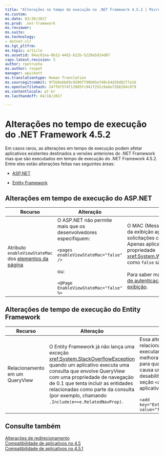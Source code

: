 ```yaml
---
title: "Alterações no tempo de execução no .NET Framework 4.5.2 | Microsoft Docs"
ms.custom: 
ms.date: 03/30/2017
ms.prod: .net-framework
ms.reviewer: 
ms.suite: 
ms.technology:
- dotnet-clr
ms.tgt_pltfrm: 
ms.topic: article
ms.assetid: 94ac01ea-8b12-44d2-b12b-5220a5d14d87
caps.latest.revision: 5
author: rpetrusha
ms.author: ronpet
manager: wpickett
ms.translationtype: Human Translation
ms.sourcegitcommit: 9f5b8ebb69c9206ff90b05e748c64d29d82f7a16
ms.openlocfilehash: 247fbf574f13985fc941f252c0a6e7268194c079
ms.contentlocale: pt-br
ms.lasthandoff: 04/18/2017

---
```

# <a name="runtime-changes-in-the-net-framework-452"></a>Alterações no tempo de execução do .NET Framework 4.5.2
Em casos raros, as alterações em tempo de execução podem afetar aplicativos existentes destinados a versões anteriores do .NET Framework mas que são executados em tempo de execução do .NET Framework 4.5.2. Entre eles estão alterações feitas nas seguintes áreas:  
  
-   [ASP.NET](#ASP_NET)  
  
-   [Entity Framework](#EF)  
  
<a name="ASP_NET"></a>   
## <a name="aspnet-runtime-changes"></a>Alterações em tempo de execução do ASP.NET  
  
|Recurso|Alteração|Impacto|Escopo|  
|-------------|------------|------------|-----------|  
|Atributo `enableViewStateMac` dos [elementos da página](http://msdn.microsoft.com/en-us/4123bb66-3fe4-4d62-b70e-33758656b458)|O ASP.NET não permite mais que os desenvolvedores especifiquem:<br /><br /> `<pages enableViewStateMac="false" />`<br /><br /> ou:<br /><br /> `<@Page EnableViewStateMac="false" %>`|O MAC (Message Authentication Code) de estado da exibição agora é obrigatório em todas as solicitações com estado de exibição embutido. Apenas aplicativos que definiram explicitamente a propriedade <xref:System.Web.UI.Page.EnableViewStateMac%2A> como `false` são afetados.<br /><br /> Para saber mais, veja [Resolvendo erros do código de autenticação da mensagem (MAC) no estado de exibição](http://support.microsoft.com/kb/2915218).|Principal|  
  
<a name="EF"></a>   
## <a name="entity-framework-runtime-changes"></a>Alterações de tempo de execução do Entity Framework  
  
|Recurso|Alteração|Impacto|Escopo|  
|-------------|------------|------------|-----------|  
|Relacionamento em um QueryView|O Entity Framework já não lança uma exceção <xref:System.StackOverflowException> quando um aplicativo executa uma consulta que envolve QueryView com uma propriedade de navegação de 0.1 que tenta incluir as entidades relacionadas como parte da consulta (por exemplo, chamando `.Include(e=>e.RelatedNavProp)`.|Essa alteração afeta apenas o código que usa relacionamentos de QueryViews com 1-0..1 ao executar consultas que chamam `.Include`. Isso melhora a confiabilidade e deve ser transparente para quase todos os aplicativos. No entanto, se causa um comportamento inesperado, é possível desabilitá-lo adicionando a seguinte entrada à seção `<appSettings>` do arquivo de configuração do aplicativo:<br /><br /> `<add key="EntityFramework_SimplifyUserSpecifiedViews"  value="false" />`|Edge|  
  
## <a name="see-also"></a>Consulte também  
 [Alterações de redirecionamento](../../../docs/framework/migration-guide/retargeting-changes-in-the-net-framework-4-5-2.md)   
 [Compatibilidade de aplicativos no 4.5](../../../docs/framework/migration-guide/application-compatibility-in-the-net-framework-4-5.md)   
 [Compatibilidade de aplicativos no 4.5.1](../../../docs/framework/migration-guide/application-compatibility-in-the-net-framework-4-5-1.md)
